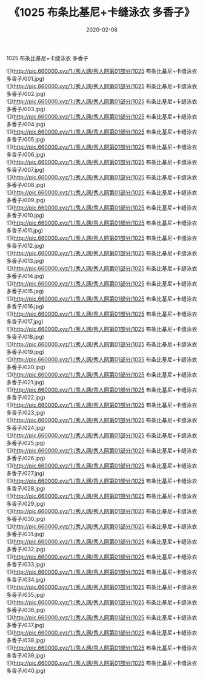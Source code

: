 ﻿---
layout: post
title:  《1025 布条比基尼+卡缝泳衣 多香子》
date:   2020-02-08
img: http://pic.660000.xyz/1:/秀人网/秀人网第01部分/1025 布条比基尼+卡缝泳衣 多香子/000.jpg
categories: [美女, 清纯, 唯美]
---

1025 布条比基尼+卡缝泳衣 多香子

  ![](http://pic.660000.xyz/1:/秀人网/秀人网第01部分/1025 布条比基尼+卡缝泳衣 多香子/001.jpg) <br> ![](http://pic.660000.xyz/1:/秀人网/秀人网第01部分/1025 布条比基尼+卡缝泳衣 多香子/002.jpg) <br> ![](http://pic.660000.xyz/1:/秀人网/秀人网第01部分/1025 布条比基尼+卡缝泳衣 多香子/003.jpg) <br> ![](http://pic.660000.xyz/1:/秀人网/秀人网第01部分/1025 布条比基尼+卡缝泳衣 多香子/004.jpg) <br> ![](http://pic.660000.xyz/1:/秀人网/秀人网第01部分/1025 布条比基尼+卡缝泳衣 多香子/005.jpg) <br> ![](http://pic.660000.xyz/1:/秀人网/秀人网第01部分/1025 布条比基尼+卡缝泳衣 多香子/006.jpg) <br> ![](http://pic.660000.xyz/1:/秀人网/秀人网第01部分/1025 布条比基尼+卡缝泳衣 多香子/007.jpg) <br> ![](http://pic.660000.xyz/1:/秀人网/秀人网第01部分/1025 布条比基尼+卡缝泳衣 多香子/008.jpg) <br> ![](http://pic.660000.xyz/1:/秀人网/秀人网第01部分/1025 布条比基尼+卡缝泳衣 多香子/009.jpg) <br> ![](http://pic.660000.xyz/1:/秀人网/秀人网第01部分/1025 布条比基尼+卡缝泳衣 多香子/010.jpg) <br> ![](http://pic.660000.xyz/1:/秀人网/秀人网第01部分/1025 布条比基尼+卡缝泳衣 多香子/011.jpg) <br> ![](http://pic.660000.xyz/1:/秀人网/秀人网第01部分/1025 布条比基尼+卡缝泳衣 多香子/012.jpg) <br> ![](http://pic.660000.xyz/1:/秀人网/秀人网第01部分/1025 布条比基尼+卡缝泳衣 多香子/013.jpg) <br> ![](http://pic.660000.xyz/1:/秀人网/秀人网第01部分/1025 布条比基尼+卡缝泳衣 多香子/014.jpg) <br> ![](http://pic.660000.xyz/1:/秀人网/秀人网第01部分/1025 布条比基尼+卡缝泳衣 多香子/015.jpg) <br> ![](http://pic.660000.xyz/1:/秀人网/秀人网第01部分/1025 布条比基尼+卡缝泳衣 多香子/016.jpg) <br> ![](http://pic.660000.xyz/1:/秀人网/秀人网第01部分/1025 布条比基尼+卡缝泳衣 多香子/017.jpg) <br> ![](http://pic.660000.xyz/1:/秀人网/秀人网第01部分/1025 布条比基尼+卡缝泳衣 多香子/018.jpg) <br> ![](http://pic.660000.xyz/1:/秀人网/秀人网第01部分/1025 布条比基尼+卡缝泳衣 多香子/019.jpg) <br> ![](http://pic.660000.xyz/1:/秀人网/秀人网第01部分/1025 布条比基尼+卡缝泳衣 多香子/020.jpg) <br> ![](http://pic.660000.xyz/1:/秀人网/秀人网第01部分/1025 布条比基尼+卡缝泳衣 多香子/021.jpg) <br> ![](http://pic.660000.xyz/1:/秀人网/秀人网第01部分/1025 布条比基尼+卡缝泳衣 多香子/022.jpg) <br> ![](http://pic.660000.xyz/1:/秀人网/秀人网第01部分/1025 布条比基尼+卡缝泳衣 多香子/023.jpg) <br> ![](http://pic.660000.xyz/1:/秀人网/秀人网第01部分/1025 布条比基尼+卡缝泳衣 多香子/024.jpg) <br> ![](http://pic.660000.xyz/1:/秀人网/秀人网第01部分/1025 布条比基尼+卡缝泳衣 多香子/025.jpg) <br> ![](http://pic.660000.xyz/1:/秀人网/秀人网第01部分/1025 布条比基尼+卡缝泳衣 多香子/026.jpg) <br> ![](http://pic.660000.xyz/1:/秀人网/秀人网第01部分/1025 布条比基尼+卡缝泳衣 多香子/027.jpg) <br> ![](http://pic.660000.xyz/1:/秀人网/秀人网第01部分/1025 布条比基尼+卡缝泳衣 多香子/028.jpg) <br> ![](http://pic.660000.xyz/1:/秀人网/秀人网第01部分/1025 布条比基尼+卡缝泳衣 多香子/029.jpg) <br> ![](http://pic.660000.xyz/1:/秀人网/秀人网第01部分/1025 布条比基尼+卡缝泳衣 多香子/030.jpg) <br> ![](http://pic.660000.xyz/1:/秀人网/秀人网第01部分/1025 布条比基尼+卡缝泳衣 多香子/031.jpg) <br> ![](http://pic.660000.xyz/1:/秀人网/秀人网第01部分/1025 布条比基尼+卡缝泳衣 多香子/032.jpg) <br> ![](http://pic.660000.xyz/1:/秀人网/秀人网第01部分/1025 布条比基尼+卡缝泳衣 多香子/033.jpg) <br> ![](http://pic.660000.xyz/1:/秀人网/秀人网第01部分/1025 布条比基尼+卡缝泳衣 多香子/034.jpg) <br> ![](http://pic.660000.xyz/1:/秀人网/秀人网第01部分/1025 布条比基尼+卡缝泳衣 多香子/035.jpg) <br> ![](http://pic.660000.xyz/1:/秀人网/秀人网第01部分/1025 布条比基尼+卡缝泳衣 多香子/036.jpg) <br> ![](http://pic.660000.xyz/1:/秀人网/秀人网第01部分/1025 布条比基尼+卡缝泳衣 多香子/037.jpg) <br> ![](http://pic.660000.xyz/1:/秀人网/秀人网第01部分/1025 布条比基尼+卡缝泳衣 多香子/038.jpg) <br> ![](http://pic.660000.xyz/1:/秀人网/秀人网第01部分/1025 布条比基尼+卡缝泳衣 多香子/039.jpg) <br> ![](http://pic.660000.xyz/1:/秀人网/秀人网第01部分/1025 布条比基尼+卡缝泳衣 多香子/040.jpg) <br>